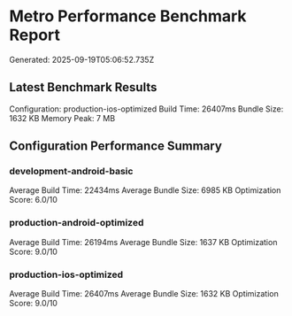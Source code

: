# Metro Performance Benchmark Report
Generated: 2025-09-19T05:06:52.735Z

## Latest Benchmark Results
Configuration: production-ios-optimized
Build Time: 26407ms
Bundle Size: 1632 KB
Memory Peak: 7 MB

## Configuration Performance Summary
### development-android-basic
Average Build Time: 22434ms
Average Bundle Size: 6985 KB
Optimization Score: 6.0/10

### production-android-optimized
Average Build Time: 26194ms
Average Bundle Size: 1637 KB
Optimization Score: 9.0/10

### production-ios-optimized
Average Build Time: 26407ms
Average Bundle Size: 1632 KB
Optimization Score: 9.0/10
